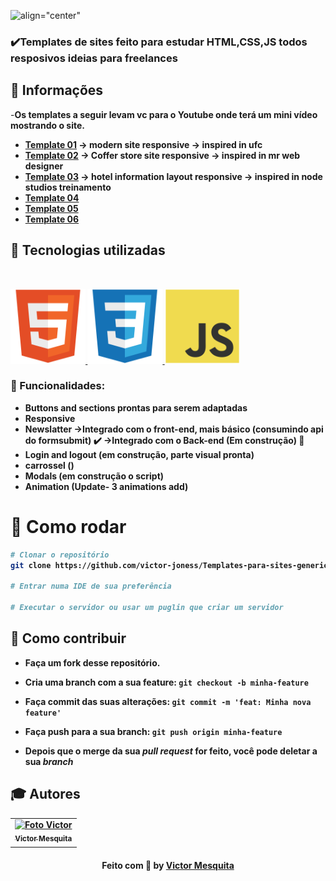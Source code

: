 ![align="center"](https://evernote.com/blog/wp-content/uploads/2018/01/Templates-Guide-header-640x360-640x360.png)

<h3 >
✔️Templates de sites feito para estudar HTML,CSS,JS todos resposivos ideias para freelances
</h3>

## 🔖 Informações

-<strong>Os templates a seguir levam vc para o Youtube onde terá um mini vídeo mostrando o site.<strong>

- [Template 01](https://youtu.be/mu1apfgG6dE) -> modern site responsive -> inspired in ufc
- [Template 02]() -> Coffer store site responsive -> inspired in mr web designer
- [Template 03](https://youtu.be/_V5wwVPSfy4) -> hotel information layout responsive -> inspired in node studios treinamento
- [Template 04]()
- [Template 05]()
- [Template 06]()

## 🚀 Tecnologias utilizadas 

<br/>
<p align="left">
  <a href="https://developer.mozilla.org/pt-BR/docs/Web/HTML" target="_blank">
    <img
      src="https://raw.githubusercontent.com/devicons/devicon/master/icons/html5/html5-original.svg"
      alt="HTML5"
      width="120"
      height="120"
    />
  </a>

  <a href="https://developer.mozilla.org/pt-BR/docs/Web/CSS" target="_blank">
    <img
      src="https://raw.githubusercontent.com/devicons/devicon/master/icons/css3/css3-original.svg"
      alt="Css3"
      width="120"
      height="120"
    />
  </a>
  
  <a href="https://developer.mozilla.org/en-US/docs/Web/JavaScript" target="_blank">
    <img
      src="https://raw.githubusercontent.com/devicons/devicon/master/icons/javascript/javascript-original.svg"
      alt="javascript"
      width="120"
      height="120"
    />
  </a>
</p>


### :memo: Funcionalidades: 
- Buttons and sections prontas para serem adaptadas
- Responsive
- Newslatter
  ->Integrado com o front-end, mais básico (consumindo api do formsubmit) ✔️
  ->Integrado com o Back-end (Em construção) 🚧
- Login and logout (em construção, parte visual pronta)
- carrossel ()
- Modals (em construção o script)
- Animation (Update- 3 animations add)

# 👷 Como rodar

```bash
# Clonar o repositório
git clone https://github.com/victor-joness/Templates-para-sites-genericos-freelances

# Entrar numa IDE de sua preferência 

# Executar o servidor ou usar um puglin que criar um servidor

```

## 🤔 Como contribuir <br/>

- Faça um fork desse repositório.
- Cria uma branch com a sua feature: `git checkout -b minha-feature`
- Faça commit das suas alterações: `git commit -m 'feat: Minha nova feature'`
- Faça push para a sua branch: `git push origin minha-feature`

- Depois que o merge da sua *pull request* for feito, você pode deletar a sua *branch*


## :mortar_board: Autores

<table align="center">
    <tr>
        <td align="center">
            <a href="https://github.com/victor-joness">
                <img src="https://i.imgur.com/vBnNiVV.png" width="150px;" alt="Foto Victor"/>
                <br />
                <sub><b>Victor Mesquita<sub><b>
            </a>
        </td>    
    </tr>
</table>
<h4 align="center">
   Feito com 💜 by  <a href="https://www.linkedin.com/in/victor-mesquita-b6a211198/" target="_blank"> Victor Mesquita </a>
</h4>
